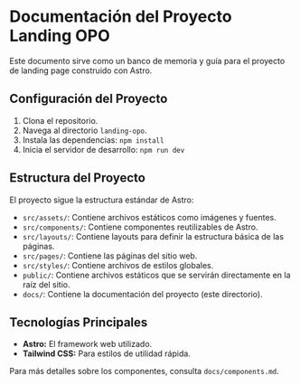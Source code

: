 # Documentación del Proyecto Landing OPO

Este documento sirve como un banco de memoria y guía para el proyecto de landing page construido con Astro.

## Configuración del Proyecto

1.  Clona el repositorio.
2.  Navega al directorio `landing-opo`.
3.  Instala las dependencias: `npm install`
4.  Inicia el servidor de desarrollo: `npm run dev`

## Estructura del Proyecto

El proyecto sigue la estructura estándar de Astro:

*   `src/assets/`: Contiene archivos estáticos como imágenes y fuentes.
*   `src/components/`: Contiene componentes reutilizables de Astro.
*   `src/layouts/`: Contiene layouts para definir la estructura básica de las páginas.
*   `src/pages/`: Contiene las páginas del sitio web.
*   `src/styles/`: Contiene archivos de estilos globales.
*   `public/`: Contiene archivos estáticos que se servirán directamente en la raíz del sitio.
*   `docs/`: Contiene la documentación del proyecto (este directorio).

## Tecnologías Principales

*   **Astro:** El framework web utilizado.
*   **Tailwind CSS:** Para estilos de utilidad rápida.

Para más detalles sobre los componentes, consulta `docs/components.md`.
